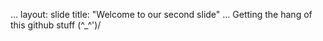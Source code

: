 ...
layout: slide 
title: "Welcome to our second slide"
...
Getting the hang of this github stuff
\(^_^')/
